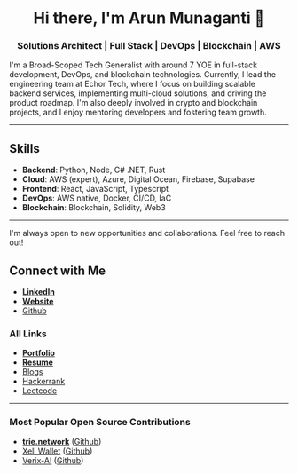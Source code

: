 <div align="center">

# Hi there, I'm Arun Munaganti 👋

### Solutions Architect | Full Stack | DevOps | Blockchain | AWS

</div>

I'm a Broad-Scoped Tech Generalist with around 7 YOE in full-stack development, DevOps, and blockchain technologies. Currently, I lead the engineering team at Echor Tech, where I focus on building scalable backend services, implementing multi-cloud solutions, and driving the product roadmap. I'm also deeply involved in crypto and blockchain projects, and I enjoy mentoring developers and fostering team growth.

---

## Skills

- **Backend**: Python, Node, C# .NET, Rust
- **Cloud**: AWS (expert), Azure, Digital Ocean, Firebase, Supabase
- **Frontend**: React, JavaScript, Typescript
- **DevOps**: AWS native, Docker, CI/CD, IaC
- **Blockchain**: Blockchain, Solidity, Web3

---

I'm always open to new opportunities and collaborations. Feel free to reach out!

## Connect with Me
- **[LinkedIn](https://www.linkedin.com/in/arunmunaganti)**
- **[Website](https://arunsai63.github.io/)**
- [Github](https://github.com/arunsai63)

### All Links
- **[Portfolio](https://arunsai63.github.io/portfolio)**
- **[Resume](https://arunsai63.github.io/resume.pdf)**
- [Blogs](https://arunsai63.github.io/blogs)
- [Hackerrank](https://www.hackerrank.com/profile/arunsai63)
- [Leetcode](https://leetcode.com/u/arunsai63/)

---

### Most Popular Open Source Contributions

- **[trie.network](https://trie.network)** ([Github](https://github.com/Trie-Network/trie-network-website))
- [Xell Wallet](https://xellwallet.com/)  ([Github](https://github.com/rubixchain/Xell-wallet))
- [Verix-AI](https://arunsai63.github.io/verix-ai/) ([Github](https://github.com/arunsai63/verix-ai))

